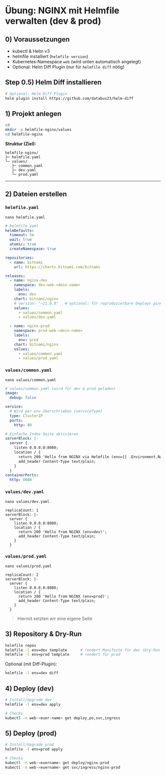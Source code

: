 # Übung: NGINX mit Helmfile verwalten (dev & prod)

## 0) Voraussetzungen

* kubectl & Helm v3
* helmfile installiert (`helmfile version`)
* Kubernetes‐Namespace `web` (wird unten automatisch angelegt)
* Optional: Helm Diff Plugin (nur für `helmfile diff` nötig)

## Step 0.5) Helm Diff installieren 


```bash
# Optional: Helm Diff Plugin
helm plugin install https://github.com/databus23/helm-diff
```

## 1) Projekt anlegen

```bash
cd
mkdir -p helmfile-nginx/values
cd helmfile-nginx
```

**Struktur (Ziel):**

```
helmfile-nginx/
├─ helmfile.yaml
└─ values/
   ├─ common.yaml
   ├─ dev.yaml
   └─ prod.yaml
```

---

## 2) Dateien erstellen

### `helmfile.yaml`

```
nano helmfile.yaml
```

```yaml
# helmfile.yaml
helmDefaults:
  timeout: 5m
  wait: true
  atomic: true
  createNamespace: true

repositories:
  - name: bitnami
    url: https://charts.bitnami.com/bitnami

releases:
  - name: nginx-dev
    namespace: dev-web-<dein-name>
    labels:
      env: dev
    chart: bitnami/nginx
    # version: "~21.0.0"   # optional: für reproduzierbare Deploys pinnen
    values:
      - values/common.yaml
      - values/dev.yaml

  - name: nginx-prod
    namespace: prod-web-<dein-name>
    labels:
      env: prod
    chart: bitnami/nginx
    values:
      - values/common.yaml
      - values/prod.yaml
```

### `values/common.yaml`

```
nano values/common.yaml
```

```yaml
# values/common.yaml (wird für dev & prod geladen)
image:
  debug: false

service:
  # Wird per env überschrieben (serviceType)
  type: ClusterIP
  ports:
    http: 80

# Einfache Index-Seite aktivieren
serverBlock: |-
  server {
    listen 0.0.0.0:8080;
    location / {
      return 200 'Hello from NGINX via Helmfile (env={{ .Environment.Name }})';
      add_header Content-Type text/plain;
    }
  }
containerPorts:
  http: 8080

```

### `values/dev.yaml`

```
nano values/dev.yaml
```

```
replicaCount: 1
serverBlock: |-
  server {
    listen 0.0.0.0:8080;
    location / {
      return 200 'Hello from NGINX (env=dev)';
      add_header Content-Type text/plain;
    }
  }

```

### `values/prod.yaml`

```
nano values/prod.yaml
```

```
replicaCount: 2
serverBlock: |-
  server {
    listen 0.0.0.0:8080;
    location / {
      return 200 'Hello from NGINX (env=prod)';
      add_header Content-Type text/plain;
    }
  }
```

> Hiermit setzten wir eine eigene Seite 


## 3) Repository & Dry-Run

```bash
helmfile repos
helmfile -l env=dev template      # rendert Manifeste für dev (Dry-Run ohne Cluster)
helmfile -l env=prod template     # rendert für prod
```

Optional (mit Diff-Plugin):

```bash
helmfile -l env=dev diff
```

## 4) Deploy (dev)

```bash
# Install/Upgrade dev
helmfile -l env=dev apply

# Checks
kubectl -n web-<euer-name> get deploy,po,svc,ingress
```

## 5) Deploy (prod)

```bash
# Install/Upgrade prod
helmfile -l env=prod apply

# Checks
kubectl -n web-<euername> get deploy/nginx-prod
kubectl -n web-<euername> get svc/ingress/nginx-prod
```



